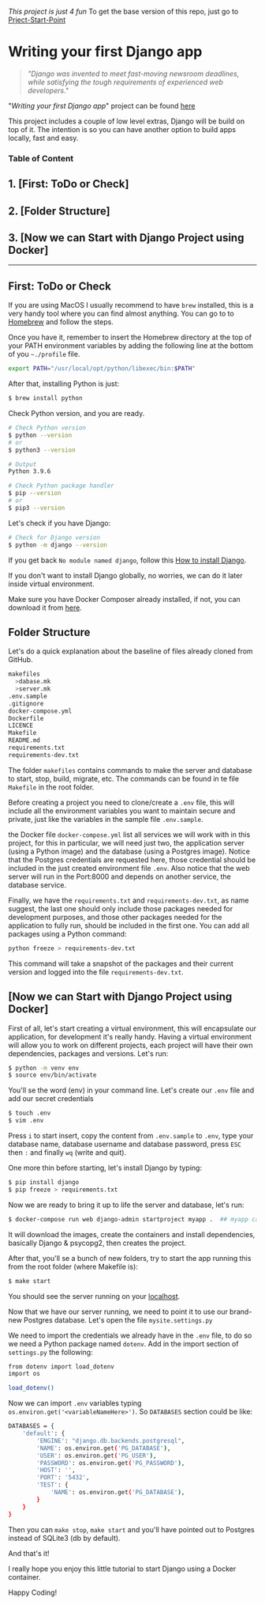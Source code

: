 _This project is just 4 fun_
To get the base version of this repo, just go to [Prject-Start-Point](https://github.com/FernandoZnga/django-my-first-app-4FUN/tree/Prject-Start-Point)

# Writing your first Django app

> _"Django was invented to meet fast-moving newsroom deadlines, while satisfying the tough requirements of experienced web developers."_

"_Writing your first Django app_" project can be found [here](https://docs.djangoproject.com/en/4.2/intro/tutorial01/)

This project includes a couple of low level extras, Django will be build on top of it. The intention is so you can have another option to build apps locally, fast and easy.

### Table of Content
## 1. [First: ToDo or Check]
## 2. [Folder Structure]
## 3. [Now we can Start with Django Project using Docker]

--------

## First: ToDo or Check

If you are using MacOS I usually recommend to have `brew` installed, this is a very handy tool where you can find almost anything.
You can go to to [Homebrew](https://brew.sh/index_es) and follow the steps.

Once you have it, remember to insert the Homebrew directory at the top of your PATH environment variables by adding the following line at the bottom of you `~./profile` file.
```bash
export PATH="/usr/local/opt/python/libexec/bin:$PATH"
```

After that, installing Python is just:
```bash
$ brew install python
```

Check Python version, and you are ready.
```bash
# Check Python version
$ python --version
# or
$ python3 --version

# Output
Python 3.9.6

# Check Python package handler
$ pip --version
# or
$ pip3 --version
```

Let's check if you have Django:
```bash
# Check for Django version
$ python -m django --version
```
If you get back `No module named django`, follow this [How to install Django](https://docs.djangoproject.com/en/4.2/topics/install/).

If you don't want to install Django globally, no worries, we can do it later inside virtual environment.

Make sure you have Docker Composer already installed, if not, you can download it from [here](https://docs.docker.com/compose/install/).

## Folder Structure
Let's do a quick explanation about the baseline of files already cloned from GitHub.

```bash
makefiles
  >dabase.mk
  >server.mk
.env.sample
.gitignore
docker-compose.yml
Dockerfile
LICENCE
Makefile
README.md
requirements.txt
requirements-dev.txt
```

The folder `makefiles` contains commands to make the server and database to start, stop, build, migrate, etc. The commands can be found in te file `Makefile` in the root folder.

Before creating a project you need to clone/create a `.env` file, this will include all the environment variables you want to maintain secure and private, just like the variables in the sample file `.env.sample`.

the Docker file `docker-compose.yml` list all services we will work with in this project, for this in particular, we will need just two, the application server (using a Python image) and the database (using a Postgres image).
Notice that the Postgres credentials are requested here, those credential should be included in the just created environment file `.env`. Also notice that the web server will run in the Port:8000 and depends on another service, the database service.

Finally, we have the `requirements.txt` and `requirements-dev.txt`, as name suggest, the last one should only include those packages needed for development purposes, and those other packages needed for the application to fully run, should be included in the first one.
You can add all packages using a Python command:
```bash
python freeze > requirements-dev.txt
```
This command will take a snapshot of the packages and their current version and logged into the file `requirements-dev.txt`. 

## [Now we can Start with Django Project using Docker]
First of all, let's start creating a virtual environment, this will encapsulate our application, for development it's really handy. Having a virtual environment will allow you to work on different projects, each project will have their own dependencies, packages and versions.
Let's run:
```bash
$ python -m venv env
$ source env/bin/activate
```
You'll se the word (env) in your command line.
Let's create our `.env` file and add our secret credentials
```bash
$ touch .env
$ vim .env
```

Press `i` to start insert, copy the content from `.env.sample` to `.env`, type your database name, database username and database password, press `ESC` then `:` and finally `wq` (write and quit).

One more thin before starting, let's install Django by typing:
```bash
$ pip install django
$ pip freeze > requirements.txt
```
Now we are ready to bring it up to life the server and database, let's run:
```bash
$ docker-compose run web django-admin startproject myapp .  ## myapp can be changed to your app
```
It will download the images, create the containers and install dependencies, basically Django & psycopg2, then creates the project.

After that, you'll se a bunch of new folders, try to start the app running this from the root folder (where Makefile is):
```bash
$ make start
```
You should see the server running on your [localhost](http://localhost:8000).

Now that we have our server running, we need to point it to use our brand-new Postgres database. Let's open the file `mysite.settings.py`

We need to import the credentials we already have in the `.env` file, to do so we need a Python package named `dotenv`. Add in the import section of `settings.py` the following:
```bash
from dotenv import load_dotenv
import os

load_dotenv()
```
Now we can import `.env` variables typing `os.environ.get('<variableNameHere>')`.
So `DATABASES` section could be like:
```bash
DATABASES = {
    'default': {
        'ENGINE': "django.db.backends.postgresql",
        'NAME': os.environ.get('PG_DATABASE'),
        'USER': os.environ.get('PG_USER'),
        'PASSWORD': os.environ.get('PG_PASSWORD'),
        'HOST': '',
        'PORT': '5432',
        'TEST': {
            'NAME': os.environ.get('PG_DATABASE'),
        }
    }
}
```
Then you can `make stop`, `make start` and you'll have pointed out to Postgres instead of SQLite3 (db by default). 

And that's it!

I really hope you enjoy this little tutorial to start Django using a Docker container.

Happy Coding!